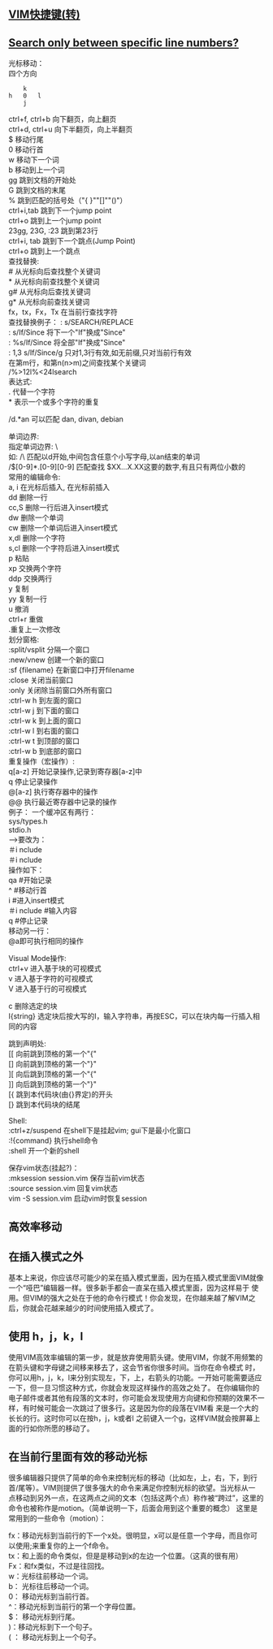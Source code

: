 ## [VIM快捷键(转)](http://linux.chinaunix.net/techdoc/desktop/2009/03/15/1101397.shtml)
## [Search only between specific line numbers?](http://stackoverflow.com/questions/3264120/vim-search-only-between-specific-line-numbers)

光标移动：  
四个方向
```
    k  
h   0   l  
    j
```   
  ctrl+f, ctrl+b      向下翻页，向上翻页  
  ctrl+d, ctrl+u      向下半翻页，向上半翻页  
  $    移动行尾  
  0    移动行首  
  w    移动下一个词  
  b    移动到上一个词  
  gg   跳到文档的开始处  
  G    跳到文档的末尾  
  %    跳到匹配的括号处（"{ }""[]""()"）  
  ctrl+i,tab                  跳到下一个jump point  
  ctrl+o   跳到上一个jump point  
  23gg, 23G, :23 跳到第23行  
  ctrl+i, tab  跳到下一个跳点(Jump Point)  
  ctrl+o  跳到上一个跳点  
查找替换:  
\#  从光标向后查找整个关键词  
\* 从光标向前查找整个关键词  
g# 从光标向后查找关键词  
g* 从光标向前查找关键词  
fx，tx，Fx，Tx    在当前行查找字符  
查找替换例子： 
: s/SEARCH/REPLACE  
: s/If/Since          将下一个"If"换成"Since"  
: %s/If/Since       将全部"If"换成"Since"  
: 1,3 s/If/Since/g  只对1,3行有效,如无前缀,只对当前行有效  
在第m行，和第n(n>m)之间查找某个关键词  
/\%>12l\%<24lsearch  
表达式:  
. 代替一个字符  
\* 表示一个或多个字符的重复  

/d.*an 可以匹配 dan, divan, debian

单词边界:  
指定单词边界: \  
如: /\    匹配以d开始,中间包含任意个小写字母,以an结束的单词  
/\$[0-9]*\.[0-9][0-9] 匹配查找 $XX...X.XX这要的数字,有且只有两位小数的  
常用的编辑命令:  
a, i   在光标后插入, 在光标前插入  
dd  删除一行  
cc,S  删除一行后进入insert模式  
dw  删除一个单词  
cw  删除一个单词后进入insert模式  
x,dl  删除一个字符  
s,cl  删除一个字符后进入insert模式  
p  粘贴  
xp  交换两个字符  
ddp  交换两行  
y  复制  
yy  复制一行  
u  撤消  
ctrl+r   重做  
.重复上一次修改  
划分窗格:  
:split/vsplit                分隔一个窗口  
:new/vnew 创建一个新的窗口  
:sf {filename}            在新窗口中打开filename  
:close  关闭当前窗口  
:only  关闭除当前窗口外所有窗口  
:ctrl-w h      到左面的窗口  
:ctrl-w j      到下面的窗口  
:ctrl-w k      到上面的窗口  
:ctrl-w l      到右面的窗口  
:ctrl-w t      到顶部的窗口  
:ctrl-w b      到底部的窗口  
重复操作（宏操作）:  
q[a-z]  开始记录操作,记录到寄存器[a-z]中  
q  停止记录操作  
@[a-z]  执行寄存器中的操作  
@@  执行最近寄存器中记录的操作  
例子： 一个缓冲区有两行：  
  sys/types.h  
  stdio.h  
-->要改为：  
  ＃i nclude   
  ＃i nclude   
操作如下：  
  qa #开始记录  
  ^ #移动行首  
  i #进入insert模式  
  ＃i nclude  #输入内容  
  q #停止记录  
  移动另一行：  
  @a即可执行相同的操作  
  
Visual Mode操作:  
ctrl+v  进入基于块的可视模式  
v  进入基于字符的可视模式  
V  进入基于行的可视模式  

c  删除选定的块  
I{string} 选定块后按大写的I，输入字符串，再按ESC，可以在块内每一行插入相同的内容  

跳到声明处:  
[[  向前跳到顶格的第一个"{"  
[]  向前跳到顶格的第一个"}"  
][  向后跳到顶格的第一个"{"  
]]  向后跳到顶格的第一个"}"  
[{  跳到本代码块(由{}界定)的开头  
[}  跳到本代码块的结尾  

Shell:  
:ctrl+z/suspend 在shell下是挂起vim; gui下是最小化窗口  
:!{command} 执行shell命令   
:shell  开一个新的shell  

保存vim状态(挂起?)：  
:mksession session.vim      保存当前vim状态  
:source session.vim         回复vim状态  
vim -S session.vim         启动vim时恢复session  
## 高效率移动  
## 在插入模式之外  

基本上来说，你应该尽可能少的呆在插入模式里面，因为在插入模式里面VIM就像一个“哑巴”编辑器一样。很多新手都会一直呆在插入模式里面，因为这样易于
使用。但VIM的强大之处在于他的命令行模式！你会发现，在你越来越了解VIM之后，你就会花越来越少的时间使用插入模式了。

## 使用 h，j，k，l  

使用VIM高效率编辑的第一步，就是放弃使用箭头键。使用VIM，你就不用频繁的在箭头键和字母键之间移来移去了，这会节省你很多时间。当你在命令模式
时，你可以用h，j，k，l来分别实现左，下，上，右箭头的功能。一开始可能需要适应一下，但一旦习惯这种方式，你就会发现这样操作的高效之处了。
在你编辑你的电子邮件或者其他有段落的文本时，你可能会发现使用方向键和你预期的效果不一样，有时候可能会一次跳过了很多行。这是因为你的段落在VIM看
来是一个大的长长的行。这时你可以在按h，j，k或者l 之前键入一个g，这样VIM就会按屏幕上面的行如你所愿的移动了。

## 在当前行里面有效的移动光标

很多编辑器只提供了简单的命令来控制光标的移动（比如左，上，右，下，到行首/尾等）。VIM则提供了很多强大的命令来满足你控制光标的欲望。当光标从一
点移动到另外一点，在这两点之间的文本（包括这两个点）称作被“跨过”，这里的命令也被称作是motion。（简单说明一下，后面会用到这个重要的概念）
这里是常用到的一些命令（motion）：

fx：移动光标到当前行的下一个x处。很明显，x可以是任意一个字母，而且你可以使用;来重复你的上一个f命令。  
tx：和上面的命令类似，但是是移动到x的左边一个位置。（这真的很有用）  
Fx：和fx类似，不过是往回找。  
w：光标往前移动一个词。  
b： 光标往后移动一个词。  
0： 移动光标到当前行首。  
^：移动光标到当前行的第一个字母位置。  
$： 移动光标到行尾。  
)：移动光标到下一个句子。  
( ： 移动光标到上一个句子。  
